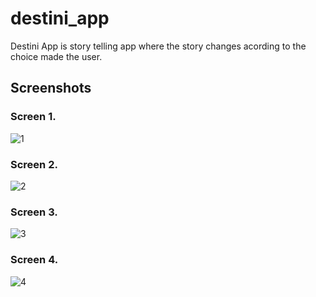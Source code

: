 # destini_app

Destini App is story telling app where the story changes acording to the choice made the user.
## Screenshots
### Screen 1.
![1](screenshots/1.png)
### Screen 2.
![2](screenshots/2.png)
### Screen 3.
![3](screenshots/3.png)
### Screen 4.
![4](screenshots/4.png)
